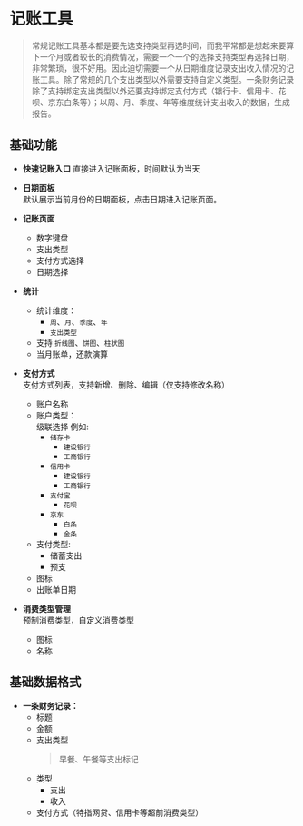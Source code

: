 # 记账工具
> 常规记账工具基本都是要先选支持类型再选时间，而我平常都是想起来要算下一个月或者较长的消费情况，需要一个一个的选择支持类型再选择日期，非常繁琐，很不好用。因此迫切需要一个从日期维度记录支出收入情况的记账工具。除了常规的几个支出类型以外需要支持自定义类型。一条财务记录除了支持绑定支出类型以外还要支持绑定支付方式（银行卡、信用卡、花呗、京东白条等）；以周、月、季度、年等维度统计支出收入的数据，生成报告。  
## 基础功能
* **快速记账入口**
    直接进入记账面板，时间默认为当天
* **日期面板**  
    默认展示当前月份的日期面板，点击日期进入记账页面。
* **记账页面**
    - 数字键盘
    - 支出类型
    - 支付方式选择
    - 日期选择
* **统计**
    - 统计维度：
        - `周`、`月`、`季度`、`年`
        - `支出类型`
    - 支持 `折线图`、`饼图`、`柱状图`
    - 当月账单，还款演算    
* **支付方式**  
    支付方式列表，支持新增、删除、编辑（仅支持修改名称）    

    - 账户名称
    - 账户类型：    
        级联选择 例如:
        - `储存卡`
            - `建设银行`
            - `工商银行`
        - `信用卡`
            - `建设银行`
            - `工商银行`
        - `支付宝`
            - `花呗`
        - `京东`
            - `白条`
            - `金条`
    - 支付类型: 
        - 储蓄支出
        - 预支
    - 图标
    - 出账单日期
    
* **消费类型管理**  
    预制消费类型，自定义消费类型

    - 图标
    - 名称 

## 基础数据格式
* **一条财务记录：**
    - 标题
    - 金额
    - 支出类型  
        > 早餐、午餐等支出标记
    - 类型
        - 支出
        - 收入
    - 支付方式（特指网贷、信用卡等超前消费类型）

    